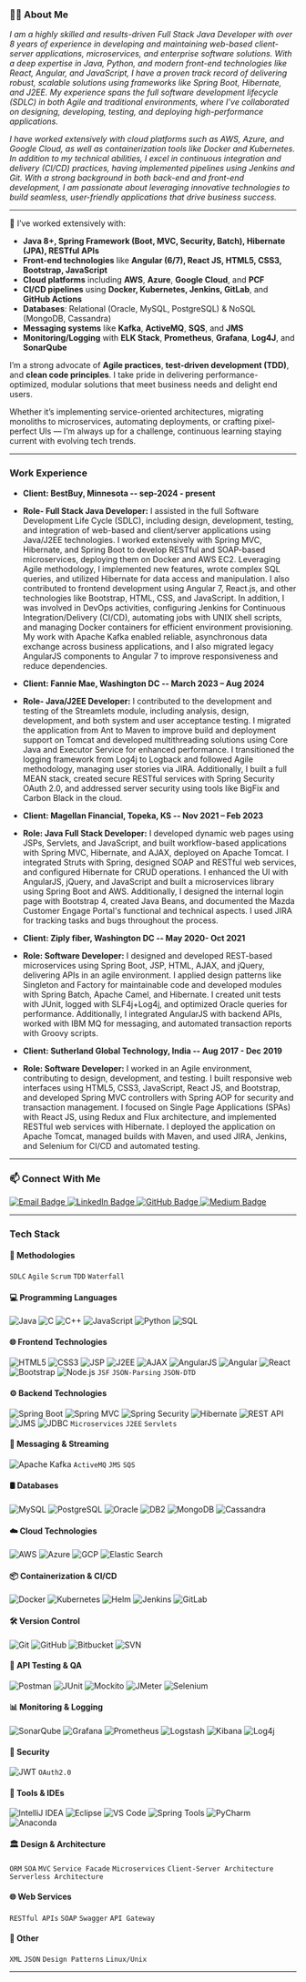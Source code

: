 ### 🧑‍💻 About Me

*I am a highly skilled and results-driven Full Stack Java Developer with over 8 years of experience in developing and maintaining web-based client-server applications, microservices, and enterprise software solutions. With a deep expertise in Java, Python, and modern front-end technologies like React, Angular, and JavaScript, I have a proven track record of delivering robust, scalable solutions using frameworks like Spring Boot, Hibernate, and J2EE. My experience spans the full software development lifecycle (SDLC) in both Agile and traditional environments, where I’ve collaborated on designing, developing, testing, and deploying high-performance applications.*

*I have worked extensively with cloud platforms such as AWS, Azure, and Google Cloud, as well as containerization tools like Docker and Kubernetes. In addition to my technical abilities, I excel in continuous integration and delivery (CI/CD) practices, having implemented pipelines using Jenkins and Git. With a strong background in both back-end and front-end development, I am passionate about leveraging innovative technologies to build seamless, user-friendly applications that drive business success.*

---

🔧 I’ve worked extensively with:

- **Java 8+, Spring Framework (Boot, MVC, Security, Batch), Hibernate (JPA), RESTful APIs**
- **Front-end technologies** like **Angular (6/7), React JS, HTML5, CSS3, Bootstrap, JavaScript**
- **Cloud platforms** including **AWS**, **Azure**, **Google Cloud**, and **PCF**
- **CI/CD pipelines** using **Docker, Kubernetes, Jenkins, GitLab**, and **GitHub Actions**
- **Databases**: Relational (Oracle, MySQL, PostgreSQL) & NoSQL (MongoDB, Cassandra)
- **Messaging systems** like **Kafka**, **ActiveMQ**, **SQS**, and **JMS**
- **Monitoring/Logging** with **ELK Stack**, **Prometheus**, **Grafana**, **Log4J**, and **SonarQube**

I’m a strong advocate of **Agile practices**, **test-driven development (TDD)**, and **clean code principles**. I take pride in delivering performance-optimized, modular solutions that meet business needs and delight end users.

Whether it’s implementing service-oriented architectures, migrating monoliths to microservices, automating deployments, or crafting pixel-perfect UIs — I’m always up for a challenge, continuous learning staying current with evolving tech trends.

---

### Work Experience

- **Client: BestBuy, Minnesota -- sep-2024 - present**
- **Role- Full Stack Java Developer:**
I assisted in the full Software Development Life Cycle (SDLC), including design, development, testing, and integration of web-based and client/server applications using Java/J2EE technologies. I worked extensively with Spring MVC, Hibernate, and Spring Boot to develop RESTful and SOAP-based microservices, deploying them on Docker and AWS EC2. Leveraging Agile methodology, I implemented new features, wrote complex SQL queries, and utilized Hibernate for data access and manipulation. I also contributed to frontend development using Angular 7, React.js, and other technologies like Bootstrap, HTML, CSS, and JavaScript. In addition, I was involved in DevOps activities, configuring Jenkins for Continuous Integration/Delivery (CI/CD), automating jobs with UNIX shell scripts, and managing Docker containers for efficient environment provisioning. My work with Apache Kafka enabled reliable, asynchronous data exchange across business applications, and I also migrated legacy AngularJS components to Angular 7 to improve responsiveness and reduce dependencies.

- **Client: Fannie Mae, Washington DC -- March 2023 – Aug 2024**
- **Role- Java/J2EE Developer:**
I contributed to the development and testing of the Streamlets module, including analysis, design, development, and both system and user acceptance testing. I migrated the application from Ant to Maven to improve build and deployment support on Tomcat and developed multithreading solutions using Core Java and Executor Service for enhanced performance. I transitioned the logging framework from Log4j to Logback and followed Agile methodology, managing user stories via JIRA. Additionally, I built a full MEAN stack, created secure RESTful services with Spring Security OAuth 2.0, and addressed server security using tools like BigFix and Carbon Black in the cloud.


- **Client: Magellan Financial, Topeka, KS -- Nov 2021 – Feb 2023**
- **Role: Java Full Stack Developer:**
I developed dynamic web pages using JSPs, Servlets, and JavaScript, and built workflow-based applications with Spring MVC, Hibernate, and AJAX, deployed on Apache Tomcat. I integrated Struts with Spring, designed SOAP and RESTful web services, and configured Hibernate for CRUD operations. I enhanced the UI with AngularJS, jQuery, and JavaScript and built a microservices library using Spring Boot and AWS. Additionally, I designed the internal login page with Bootstrap 4, created Java Beans, and documented the Mazda Customer Engage Portal's functional and technical aspects. I used JIRA for tracking tasks and bugs throughout the process.

- **Client: Ziply fiber, Washington DC -- May 2020- Oct 2021**      
- **Role: Software Developer:** 
I designed and developed REST-based microservices using Spring Boot, JSP, HTML, AJAX, and jQuery, delivering APIs in an agile environment. I applied design patterns like Singleton and Factory for maintainable code and developed modules with Spring Batch, Apache Camel, and Hibernate. I created unit tests with JUnit, logged with SLF4j+Log4j, and optimized Oracle queries for performance. Additionally, I integrated AngularJS with backend APIs, worked with IBM MQ for messaging, and automated transaction reports with Groovy scripts.

- **Client: Sutherland Global Technology, India -- Aug 2017 - Dec 2019**       
- **Role: Software Developer:**
I worked in an Agile environment, contributing to design, development, and testing. I built responsive web interfaces using HTML5, CSS3, JavaScript, React JS, and Bootstrap, and developed Spring MVC controllers with Spring AOP for security and transaction management. I focused on Single Page Applications (SPAs) with React JS, using Redux and Flux architecture, and implemented RESTful web services with Hibernate. I deployed the application on Apache Tomcat, managed builds with Maven, and used JIRA, Jenkins, and Selenium for CI/CD and automated testing.

---


### 📫 Connect With Me

<a href="mailto:akhilanuthula9@gmail.com" target="_blank"> 
<img src="https://img.shields.io/badge/Gmail-D14836?style=for-the-badge&logo=gmail&logoColor=white" alt="Email Badge" /> 
</a> 

<a href="https://www.linkedin.com/in/akhila-n-959794361/" target="_blank"> 
<img src="https://img.shields.io/badge/LinkedIn-0A66C2?style=for-the-badge&logo=linkedin&logoColor=white" alt="LinkedIn Badge" /> 
</a> 

<a href="https://github.com/AkhilaNuthula9" target="_blank"> 
<img src="https://img.shields.io/badge/GitHub-181717?style=for-the-badge&logo=github&logoColor=white" alt="GitHub Badge" /> 
</a> 

<a href="https://medium.com/@akhilanuthula9" target="_blank"> 
<img src="https://img.shields.io/badge/Medium-12100E?style=for-the-badge&logo=medium&logoColor=white" alt="Medium Badge" /> 
</a> 


---

###  Tech Stack

#### 📐 Methodologies
`SDLC` `Agile` `Scrum` `TDD` `Waterfall`

#### 💻 Programming Languages  
![Java](https://img.shields.io/badge/Java-%23ED8B00.svg?style=flat&logo=openjdk&logoColor=white)
![C](https://img.shields.io/badge/C-00599C?style=flat&logo=c&logoColor=white)
![C++](https://img.shields.io/badge/C%2B%2B-00599C?style=flat&logo=c%2B%2B&logoColor=white)
![JavaScript](https://img.shields.io/badge/javascript-%23323330.svg?style=flat&logo=javascript&logoColor=%23F7DF1E)
![Python](https://img.shields.io/badge/Python-%2314354C.svg?style=flat&logo=python&logoColor=white)
![SQL](https://img.shields.io/badge/SQL-%23007ACC.svg?style=flat&logo=sqlite&logoColor=white)

#### 🌐 Frontend Technologies  
![HTML5](https://img.shields.io/badge/HTML5-%23E34F26.svg?style=flat&logo=html5&logoColor=white)
![CSS3](https://img.shields.io/badge/CSS3-%231572B6.svg?style=flat&logo=css3&logoColor=white)
![JSP](https://img.shields.io/badge/JSP-007396?style=flat&logo=java&logoColor=white)
![J2EE](https://img.shields.io/badge/J2EE-007396?style=flat&logo=java&logoColor=white)
![AJAX](https://img.shields.io/badge/AJAX-005571?style=flat)
![AngularJS](https://img.shields.io/badge/AngularJS-E23237?style=flat&logo=angularjs&logoColor=white)
![Angular](https://img.shields.io/badge/Angular-6%2F7-DD0031?style=flat&logo=angular&logoColor=white)
![React](https://img.shields.io/badge/React-%2320232a.svg?style=flat&logo=react&logoColor=%2361DAFB)
![Bootstrap](https://img.shields.io/badge/Bootstrap-%23563D7C.svg?style=flat&logo=bootstrap&logoColor=white)
![Node.js](https://img.shields.io/badge/Node.js-339933?style=flat&logo=nodedotjs&logoColor=white)
`JSF` `JSON-Parsing` `JSON-DTD`

#### ⚙️ Backend Technologies  
![Spring Boot](https://img.shields.io/badge/SpringBoot-%236DB33F.svg?style=flat&logo=spring-boot&logoColor=white)
![Spring MVC](https://img.shields.io/badge/Spring_MVC-6DB33F?style=flat&logo=spring&logoColor=white)
![Spring Security](https://img.shields.io/badge/Spring_Security-6DB33F?style=flat&logo=springsecurity&logoColor=white)
![Hibernate](https://img.shields.io/badge/Hibernate-%23449343.svg?style=flat&logo=hibernate&logoColor=white)
![REST API](https://img.shields.io/badge/REST-API-green?style=flat)
![JMS](https://img.shields.io/badge/JMS-blue?style=flat)
![JDBC](https://img.shields.io/badge/JDBC-007396?style=flat&logo=java&logoColor=white)
`Microservices` `J2EE` `Servlets`

#### 🔄 Messaging & Streaming  
![Apache Kafka](https://img.shields.io/badge/Kafka-231F20?style=flat&logo=apachekafka&logoColor=white)
`ActiveMQ` `JMS` `SQS`

#### 🛢 Databases  
![MySQL](https://img.shields.io/badge/MySQL-%2300f.svg?style=flat&logo=mysql&logoColor=white)
![PostgreSQL](https://img.shields.io/badge/PostgreSQL-%23336791.svg?style=flat&logo=postgresql&logoColor=white)
![Oracle](https://img.shields.io/badge/Oracle-F80000?style=flat&logo=oracle&logoColor=white)
![DB2](https://img.shields.io/badge/IBM_DB2-003366?style=flat&logo=ibm&logoColor=white)
![MongoDB](https://img.shields.io/badge/MongoDB-%2347A248.svg?style=flat&logo=mongodb&logoColor=white)
![Cassandra](https://img.shields.io/badge/Cassandra-1287B1?style=flat&logo=apachecassandra&logoColor=white)

#### ☁️ Cloud Technologies  
![AWS](https://img.shields.io/badge/AWS-%23FF9900.svg?style=flat&logo=amazon-aws&logoColor=white)
![Azure](https://img.shields.io/badge/Azure-%230072C6.svg?style=flat&logo=microsoft-azure&logoColor=white)
![GCP](https://img.shields.io/badge/GCP-%234285F4.svg?style=flat&logo=google-cloud&logoColor=white)
![Elastic Search](https://img.shields.io/badge/ElasticSearch-005571?style=flat&logo=elasticsearch&logoColor=white)

#### 📦 Containerization & CI/CD  
![Docker](https://img.shields.io/badge/Docker-%230db7ed.svg?style=flat&logo=docker&logoColor=white)
![Kubernetes](https://img.shields.io/badge/Kubernetes-%23326CE5.svg?style=flat&logo=kubernetes&logoColor=white)
![Helm](https://img.shields.io/badge/Helm-0F1689?style=flat&logo=helm&logoColor=white)
![Jenkins](https://img.shields.io/badge/Jenkins-%23D24939.svg?style=flat&logo=jenkins&logoColor=white)
![GitLab](https://img.shields.io/badge/GitLab-FC6D26?style=flat&logo=gitlab&logoColor=white)

#### 🛠️ Version Control  
![Git](https://img.shields.io/badge/Git-%23F05032.svg?style=flat&logo=git&logoColor=white)
![GitHub](https://img.shields.io/badge/GitHub-%23181717.svg?style=flat&logo=github&logoColor=white)
![Bitbucket](https://img.shields.io/badge/Bitbucket-%230047B3.svg?style=flat&logo=bitbucket&logoColor=white)
![SVN](https://img.shields.io/badge/SVN-809CC9?style=flat)

#### 🧪 API Testing & QA  
![Postman](https://img.shields.io/badge/Postman-%23FF6C37.svg?style=flat&logo=postman&logoColor=white)
![JUnit](https://img.shields.io/badge/JUnit-25A162?style=flat&logo=java&logoColor=white)
![Mockito](https://img.shields.io/badge/Mockito-56B8D6?style=flat)
![JMeter](https://img.shields.io/badge/Apache%20JMeter-D22128.svg?style=flat&logo=apachejmeter&logoColor=white)
![Selenium](https://img.shields.io/badge/Selenium-43B02A?style=flat&logo=selenium&logoColor=white)

#### 📊 Monitoring & Logging  
![SonarQube](https://img.shields.io/badge/SonarQube-4E9BCD?style=flat&logo=sonarqube&logoColor=white)
![Grafana](https://img.shields.io/badge/Grafana-F46800?style=flat&logo=grafana&logoColor=white)
![Prometheus](https://img.shields.io/badge/Prometheus-E6522C?style=flat&logo=prometheus&logoColor=white)
![Logstash](https://img.shields.io/badge/Logstash-005571?style=flat&logo=elastic&logoColor=white)
![Kibana](https://img.shields.io/badge/Kibana-005571?style=flat&logo=kibana&logoColor=white)
![Log4j](https://img.shields.io/badge/Log4j-2B2B2B?style=flat)

#### 🔐 Security  
![JWT](https://img.shields.io/badge/JWT-black?style=flat&logo=jsonwebtokens&logoColor=white)
`OAuth2.0`

#### 🧰 Tools & IDEs  
![IntelliJ IDEA](https://img.shields.io/badge/IntelliJ-000000.svg?style=flat&logo=intellij-idea&logoColor=white)
![Eclipse](https://img.shields.io/badge/Eclipse-2C2255?style=flat&logo=eclipse&logoColor=white)
![VS Code](https://img.shields.io/badge/VSCode-007ACC?style=flat&logo=visual-studio-code&logoColor=white)
![Spring Tools](https://img.shields.io/badge/STS-6DB33F?style=flat)
![PyCharm](https://img.shields.io/badge/PyCharm-143?style=flat&logo=pycharm&logoColor=black&color=green)
![Anaconda](https://img.shields.io/badge/Anaconda-42B029?style=flat&logo=anaconda&logoColor=white)

#### 🏛️ Design & Architecture  
`ORM` `SOA` `MVC` `Service Facade` `Microservices` `Client-Server Architecture` `Serverless Architecture`

#### 🌐 Web Services  
`RESTful APIs` `SOAP` `Swagger` `API Gateway`

#### 📄 Other  
`XML` `JSON` `Design Patterns` `Linux/Unix`


---



[def]: ttps://www.linkedin.com/in/akhila-n-95979436
